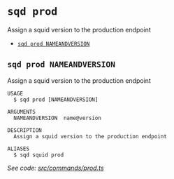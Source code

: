 `sqd prod`
==========

Assign a squid version to the production endpoint

* [`sqd prod NAMEANDVERSION`](#sqd-prod-nameandversion)

## `sqd prod NAMEANDVERSION`

Assign a squid version to the production endpoint

```
USAGE
  $ sqd prod [NAMEANDVERSION]

ARGUMENTS
  NAMEANDVERSION  name@version

DESCRIPTION
  Assign a squid version to the production endpoint

ALIASES
  $ sqd squid prod
```

_See code: [src/commands/prod.ts](https://github.com/subsquid/squid-cli/tree/master/src/commands/prod.ts)_

